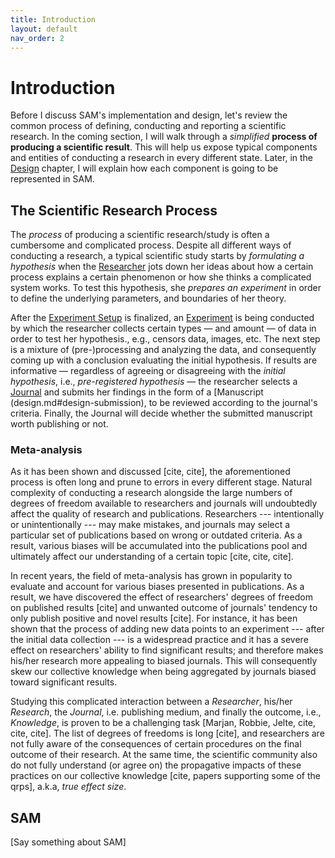 ```yaml
---
title: Introduction
layout: default
nav_order: 2
---
```


Introduction
============

Before I discuss SAM's implementation and design, let's review the
common process of defining, conducting and reporting a scientific
research. In the coming section, I will walk through a *simplified*
**process of producing a scientific result**. This will help us expose typical components and entities of conducting a research in every different state.
Later, in the [Design](design.md) chapter, I will
explain how each component is going to be represented in SAM.

The Scientific Research Process
---------------------------

The *process* of producing a scientific research/study is often a
cumbersome and complicated process. Despite all different ways of
conducting a research, a typical scientific study starts by *formulating a hypothesis* when the [Researcher](design.md#design-researcher) jots
down her ideas about how a certain process explains a certain
phenomenon or how she thinks a complicated system works. To test this
hypothesis, she *prepares an experiment* in order to define the underlying parameters, and boundaries of her theory.

After the [Experiment Setup](design.md#design-experiment-setup) is
finalized, an [Experiment](design.md#design-experiment) is being
conducted by which the researcher collects certain types — and amount — of data in order to test her hypothesis., e.g., censors data, images, etc. The next step is a mixture of (pre-)processing and analyzing the data, and consequently coming up with a conclusion evaluating the initial
hypothesis. If results are informative — regardless of agreeing or
disagreeing with the *initial hypothesis*, i.e., *pre-registered
hypothesis* — the researcher selects a [Journal](design.md#design-journal) and submits her findings in the
form of a [Manuscript (design.md#design-submission), to be reviewed according to the journal's criteria. Finally, the Journal will decide whether the submitted manuscript worth publishing or not.

### Meta-analysis

As it has been shown and discussed \[cite, cite\], the aforementioned
process is often long and prune to errors in every different stage.
Natural complexity of conducting a research alongside the large numbers
of degrees of freedom available to researchers and journals will
undoubtedly affect the quality of research and publications. Researchers
--- intentionally or unintentionally --- may make mistakes, and journals
may select a particular set of publications based on wrong or outdated
criteria. As a result, various biases will be accumulated into the
publications pool and ultimately affect our understanding of a certain
topic \[cite, cite, cite\].

In recent years, the field of meta-analysis has grown in popularity to
evaluate and account for various biases presented in publications. As a
result, we have discovered the effect of researchers' degrees of freedom
on published results \[cite\] and unwanted outcome of journals\'
tendency to only publish positive and novel results \[cite\]. For
instance, it has been shown that the process of adding new data points
to an experiment --- after the initial data collection --- is a
widespread practice and it has a severe effect on researchers' ability
to find significant results; and therefore makes his/her research more
appealing to biased journals. This will consequently skew our collective
knowledge when being aggregated by journals biased toward significant
results.

Studying this complicated interaction between a *Researcher*, his/her
*Research*, the *Journal*, i.e. publishing medium, and finally the
outcome, i.e., *Knowledge*, is proven to be a challenging task \[Marjan,
Robbie, Jelte, cite, cite, cite\]. The list of degrees of freedoms is
long \[cite\], and researchers are not fully aware of the consequences
of certain procedures on the final outcome of their research. At the
same time, the scientific community also do not fully understand (or
agree on) the propagative impacts of these practices on our collective
knowledge \[cite, papers supporting some of the qrps\], a.k.a, *true
effect size*.

SAM
---

\[Say something about SAM\]
